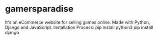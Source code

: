 # gamersparadise
It's an eCommerce website for selling games online. Made with Python, Django and JavaScript.
Installation Process:
pip install python3
pip install django


